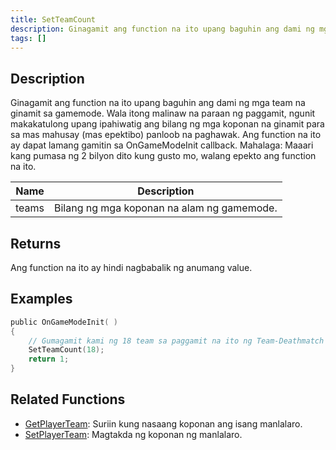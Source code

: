 ```yaml
---
title: SetTeamCount
description: Ginagamit ang function na ito upang baguhin ang dami ng mga team na ginamit sa gamemode.
tags: []
---
```


## Description

Ginagamit ang function na ito upang baguhin ang dami ng mga team na ginamit sa gamemode. Wala itong malinaw na paraan ng paggamit, ngunit makakatulong upang ipahiwatig ang bilang ng mga koponan na ginamit para sa mas mahusay (mas epektibo) panloob na paghawak. Ang function na ito ay dapat lamang gamitin sa OnGameModeInit callback. Mahalaga: Maaari kang pumasa ng 2 bilyon dito kung gusto mo, walang epekto ang function na ito.

| Name  | Description                         |
| ----- | ----------------------------------- |
| teams | Bilang ng mga koponan na alam ng gamemode.|

## Returns

Ang function na ito ay hindi nagbabalik ng anumang value.

## Examples

```c
public OnGameModeInit( )
{
    // Gumagamit kami ng 18 team sa paggamit na ito ng Team-Deathmatch mode, tukuyin ito;
    SetTeamCount(18);
    return 1;
}
```

## Related Functions

- [GetPlayerTeam](GetPlayerTeam): Suriin kung nasaang koponan ang isang manlalaro.
- [SetPlayerTeam](SetPlayerTeam): Magtakda ng koponan ng manlalaro.